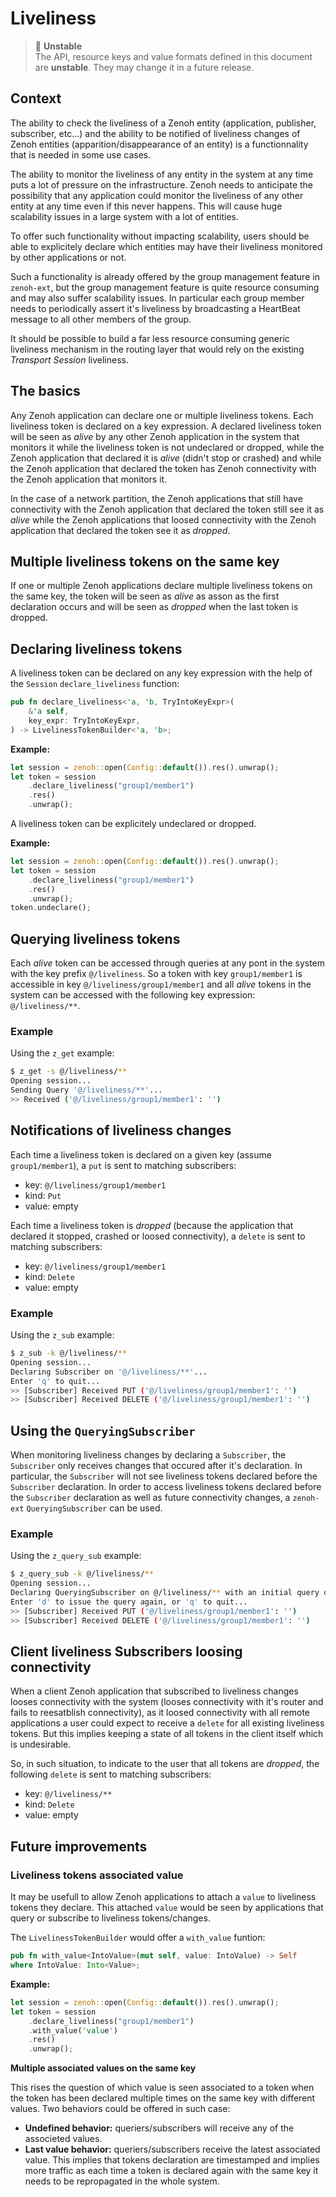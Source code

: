 # Liveliness

> 🔬 **Unstable**<br/>
> The API, resource keys and value formats defined in this document are **unstable**. They may change it in a future release.

## Context

The ability to check the liveliness of a Zenoh entity (application, publisher, subscriber, etc...) and the ability to be notified of liveliness changes of Zenoh entities (apparition/disappearance of an entity) is a functionnality that is needed in some use cases.

The ability to monitor the liveliness of any entity in the system at any time puts a lot of pressure on the infrastructure. Zenoh needs to anticipate the possibility that any application could monitor the liveliness of any other entity at any time even if this never happens. This will cause huge scalability issues in a large system with a lot of entities.

To offer such functionality without impacting scalability, users should be able to explicitely declare which entities may have their liveliness monitored by other applications or not.

Such a functionality is already offered by the group management feature in `zenoh-ext`, but the group management feature is quite resource consuming and may also suffer scalability issues. In particular each group member needs to periodically assert it's liveliness by broadcasting a HeartBeat message to all other members of the group.

It should be possible to build a far less resource consuming generic liveliness mechanism in the routing layer that would rely on the existing *Transport Session* liveliness.

## The basics

Any Zenoh application can declare one or multiple liveliness tokens. Each liveliness token is declared on a key expression. A declared liveliness token will be seen as *alive* by any other Zenoh application in the system that monitors it while the liveliness token is not undeclared or dropped, while the Zenoh application that declared it is *alive* (didn't stop or crashed) and while the Zenoh application that declared the token has Zenoh connectivity with the Zenoh application that monitors it. 

In the case of a network partition, the Zenoh applications that still have connectivity with the Zenoh application that declared the token still see it as *alive* while the Zenoh applications that loosed connectivity with the Zenoh application that declared the token see it as *dropped*.

## Multiple liveliness tokens on the same key

If one or multiple Zenoh applications declare multiple liveliness tokens on the same key, the token will be seen as *alive* as asson as the first declaration occurs and will be seen as *dropped* when the last token is dropped. 

## Declaring liveliness tokens

A liveliness token can be declared on any key expression with the help of the `Session` `declare_liveliness` function:

```rust
pub fn declare_liveliness<'a, 'b, TryIntoKeyExpr>(
    &'a self,
    key_expr: TryIntoKeyExpr,
) -> LivelinessTokenBuilder<'a, 'b>;
```

**Example:**
```rust
let session = zenoh::open(Config::default()).res().unwrap();
let token = session
    .declare_liveliness("group1/member1")
    .res()
    .unwrap();
```

A liveliness token can be explicitely undeclared or dropped.

**Example:**
```rust
let session = zenoh::open(Config::default()).res().unwrap();
let token = session
    .declare_liveliness("group1/member1")
    .res()
    .unwrap();
token.undeclare();
```

## Querying liveliness tokens

Each *alive* token can be accessed through queries at any pont in the system with the key prefix `@/liveliness`. So a token with key `group1/member1` is accessible in key `@/liveliness/group1/member1` and all *alive* tokens in the system can be accessed with the following key expression: `@/liveliness/**`.

### Example

Using the `z_get` example: 

```bash
$ z_get -s @/liveliness/**
Opening session...
Sending Query '@/liveliness/**'...
>> Received ('@/liveliness/group1/member1': '')
```

## Notifications of liveliness changes

Each time a liveliness token is declared on a given key (assume `group1/member1`), a `put` is sent to matching subscribers:
- key: `@/liveliness/group1/member1`
- kind: `Put`
- value: empty

Each time a liveliness token is *dropped* (because the application that declared it stopped, crashed or loosed connectivity), a `delete` is sent to matching subscribers:
- key: `@/liveliness/group1/member1`
- kind: `Delete`
- value: empty

### Example

Using the `z_sub` example: 

```bash
$ z_sub -k @/liveliness/**
Opening session...
Declaring Subscriber on '@/liveliness/**'...
Enter 'q' to quit...
>> [Subscriber] Received PUT ('@/liveliness/group1/member1': '')
>> [Subscriber] Received DELETE ('@/liveliness/group1/member1': '')
```

## Using the `QueryingSubscriber`

When monitoring liveliness changes by declaring a `Subscriber`, the `Subscriber` only receives changes that occured after it's declaration. In particular, the `Subscriber` will not see liveliness tokens declared before the `Subscriber` declaration. In order to access liveliness tokens declared before the `Subscriber` declaration as well as future connectivity changes, a `zenoh-ext` `QueryingSubscriber` can be used.

### Example

Using the `z_query_sub` example:

```bash
$ z_query_sub -k @/liveliness/**
Opening session...
Declaring QueryingSubscriber on @/liveliness/** with an initial query on @/liveliness/**
Enter 'd' to issue the query again, or 'q' to quit...
>> [Subscriber] Received PUT ('@/liveliness/group1/member1': '')
>> [Subscriber] Received DELETE ('@/liveliness/group1/member1': '')
```

## Client liveliness Subscribers loosing connectivity

When a client Zenoh application that subscribed to liveliness changes looses connectivity with the system (looses connectivity with it's router and fails to reesatblish connectivity), as it loosed connectivity with all remote applications a user could expect to receive a `delete` for all existing liveliness tokens. But this implies keeping a state of all tokens in the client itself which is undesirable.

So, in such situation, to indicate to the user that all tokens are *dropped*, the following `delete` is sent to matching subscribers:
- key: `@/liveliness/**`
- kind: `Delete`
- value: empty

## Future improvements

### Liveliness tokens associated value

It may be usefull to allow Zenoh applications to attach a `value` to liveliness tokens they declare. This attached `value` would be seen by applications that query or subscribe to liveliness tokens/changes.

The `LivelinessTokenBuilder` would offer a `with_value` funtion: 

```rust
pub fn with_value<IntoValue>(mut self, value: IntoValue) -> Self
where IntoValue: Into<Value>;
```

**Example:**
```rust
let session = zenoh::open(Config::default()).res().unwrap();
let token = session
    .declare_liveliness("group1/member1")
    .with_value('value')
    .res()
    .unwrap();
```

**Multiple associated values on the same key**

This rises the question of which value is seen associated to a token when the token has been declared multiple times on the same key with different values. Two behaviors could be offered in such case: 
- **Undefined behavior:** queriers/subscribers will receive any of the associeted values.
- **Last value behavior:** queriers/subscribers receive the latest associated value. This implies that tokens declaration are timestamped and implies more traffic as each time a token is declared again with the same key it needs to be repropagated in the whole system.